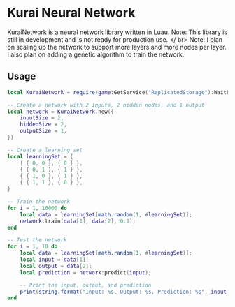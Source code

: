 # Kurai Neural Network
KuraiNetwork is a neural network library written in Luau.
Note: This library is still in development and is not ready for production use. </ br>
Note: I plan on scaling up the network to support more layers and more nodes per layer. I also plan on adding a genetic algorithm to train the network.

## Usage
```lua
local KuraiNetwork = require(game:GetService("ReplicatedStorage"):WaitForChild("KuraiNetwork"));

-- Create a network with 2 inputs, 2 hidden nodes, and 1 output
local network = KuraiNetwork.new({
    inputSize = 2,
    hiddenSize = 2,
    outputSize = 1,
})

-- Create a learning set
local learningSet = {
    { { 0, 0 }, { 0 } },
    { { 0, 1 }, { 1 } },
    { { 1, 0 }, { 1 } },
    { { 1, 1 }, { 0 } },
}

-- Train the network
for i = 1, 10000 do
    local data = learningSet[math.random(1, #learningSet)];
    network:train(data[1], data[2], 0.1);
end

-- Test the network
for i = 1, 10 do
    local data = learningSet[math.random(1, #learningSet)];
    local input = data[1];
    local output = data[2];
    local prediction = network:predict(input);

    -- Print the input, output, and prediction
    print(string.format("Input: %s, Output: %s, Prediction: %s", input, output, prediction[1]));
end
```